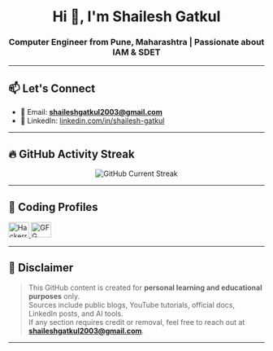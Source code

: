 <h1 align="center">Hi 👋, I'm Shailesh Gatkul</h1>
<h3 align="center">Computer Engineer from Pune, Maharashtra | Passionate about IAM & SDET</h3>

---

## 📫 Let's Connect

- 📧 Email: **shaileshgatkul2003@gmail.com**  
- 💼 LinkedIn: [linkedin.com/in/shailesh-gatkul](https://www.linkedin.com/in/shailesh-gatkul/)

---

## 🔥 GitHub Activity Streak

<p align="center">
  <img src="https://img.shields.io/badge/🔥%20Current%20Streak-1%20day-orange?style=flat-square" alt="GitHub Current Streak"/>
</p>

---

## 🧩 Coding Profiles

<p align="left">
  <a href="https://www.hackerrank.com/profile/shaileshgatkul21" target="blank">
    <img src="https://raw.githubusercontent.com/rahuldkjain/github-profile-readme-generator/master/src/images/icons/Social/hackerrank.svg" alt="Hackerrank" height="30" width="40" />
  </a>
  <a href="https://auth.geeksforgeeks.org/user/shaileshgatkul13" target="blank">
    <img src="https://raw.githubusercontent.com/rahuldkjain/github-profile-readme-generator/master/src/images/icons/Social/geeks-for-geeks.svg" alt="GFG" height="30" width="40" />
  </a>
</p>


---


## 📌 Disclaimer

> This GitHub content is created for **personal learning and educational purposes** only.  
> Sources include public blogs, YouTube tutorials, official docs, LinkedIn posts, and AI tools.  
> If any section requires credit or removal, feel free to reach out at **shaileshgatkul2003@gmail.com**.

---


